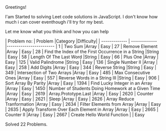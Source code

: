 

 Greetings!
 
 I'am Started to solving Leet code solutions in JavaScript. I don't know how much i can cover eventhough i'll try for my best.
 
Let me know what you think and how you can help


| Problem no:   | Problem                                     |Category   |Difficulty|
| ------------- | -------------                               |------------------------
| 1             | Two Sum                                     |Array      |  Easy 
| 27            | Remove Element                              |Array      |  Easy 
| 28            | Find the Index of the First Occurrence in a String      |String     |  Easy 
| 58            | Length Of The Last Word                     |String     |  Easy 
| 66            | Plus One                                    |Array      |  Easy 
| 125           | Valid Palindrome                            |String     |  Easy 
| 136           | Single Number II                            |Array      |  Easy 
| 258           | Add Digits                                  |Array      |  Easy 
| 344           | Reverse String                              |String     |  Easy 
| 349           | Intersection of Two Arrays                  |Array      |  Easy 
| 485           | Max Consecutive Ones                        |Array      |  Easy 
| 557           | Reverse Words in a String III               |String     |  Easy 
| 906           | Sort Array By Parity                        |Array      |  Easy 
| 1394          | Find Lucky Integer in an Array              |Array      |  Easy 
| 1450          | Number of Students Doing Homework at a Given Time       |Array      |  Easy 
| 2619          | Array.Prototype.Last                        |Array      |  Easy 
| 2620          | Counter                                     |Array      |  Easy 
| 2621          | Sleep                                       |Array      |  Easy 
| 2626          | Array Reduce Tranformation                  |Array      |  Easy 
| 2634          | Filter Elements from Array                  |Array      |  Easy 
| 2635          | Apply Transform Over Each Element in Array  |Array      |  Easy 
| 2665          | Counter II                                  |Array      |  Easy 
| 2667          | Create Hello World Function                 |           |  Easy 


Solved 22 Problems.